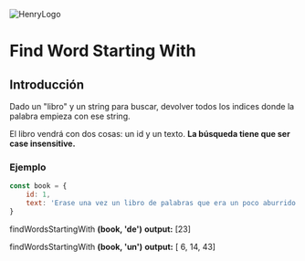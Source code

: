 ![HenryLogo](https://d31uz8lwfmyn8g.cloudfront.net/Assets/logo-henry-white-lg.png)

# Find Word Starting With

## Introducción

Dado un "libro" y un string para buscar,  devolver todos los indices donde la palabra empieza con ese string.

El libro vendrá con dos cosas: un id y un texto. **La búsqueda tiene que ser case insensitive.**

### Ejemplo

```javascript
const book = {
    id: 1,
    text: 'Erase una vez un libro de palabras que era un poco aburrido pero tenia mucho aunque algunas palabras locas'
}
```

findWordsStartingWith **(book, 'de')**
**output:** [23]

findWordsStartingWith **(book, 'un')**
**output:** [ 6, 14, 43]
